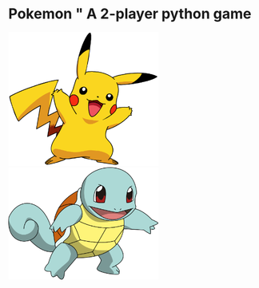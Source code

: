 # Pokemon " A 2-player python game
<img width = "300" src="./pics/pikachu.png"> <img width = "300" src="./pics/squirtle.png"> 

